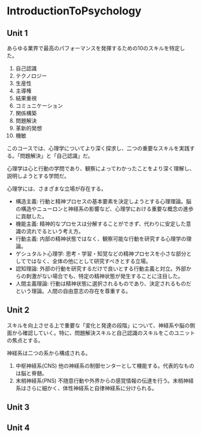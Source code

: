 # IntroductionToPsychology

## Unit 1

あらゆる業界で最高のパフォーマンスを発揮するための10のスキルを特定した。

1. 自己認識
2. テクノロジー
3. 生産性
4. 主導権
5. 結果重視
6. コミュニケーション
7. 関係構築
8. 問題解決
9. 革新的発想
10. 機敏

このコースでは、心理学についてより深く探求し、二つの重要なスキルを実践する。「問題解決」と「自己認識」だ。

心理学は心と行動の学問であり、観察によってわかったことをより深く理解し、説明しようとする学問だ。

心理学には、さまざまな立場が存在する。

- 構造主義: 行動と精神プロセスの基本要素を決定しようとする心理理論。脳の構造やニューロンと神経系の影響など、心理学における重要な概念の進歩に貢献した。
- 機能主義: 精神的なプロセスは分解することができず、代わりに安定した意識の流れでるという考え方。
- 行動主義: 内部の精神状態ではなく、観察可能な行動を研究する心理学の理論。
- ゲシュタルト心理学: 思考・学習・知覚などの精神プロセスを小さな部分としてではなく、全体の他にとして研究すべきとする立場。
- 認知理論: 外部の行動を研究するだけで良いとする行動主義と対立。外部からの刺激がない場合でも、特定の精神状態が発生することに注目した。
- 人間主義理論: 行動は精神状態に選択されるものであり、決定されるものだという理論。人間の自由意志の存在を尊重する。

## Unit 2

スキルを向上させる上で重要な「変化と発達の段階」について、神経系や脳の側面から確認していく。特に、問題解決スキルと自己認識のスキルをこのユニットの焦点とする。

神経系は二つの系から構成される。

1. 中枢神経系(CNS)
  他の神経系の制御センターとして機能する。代表的なものは脳と脊髄。
2. 末梢神経系(PNS)
  不随意行動や外界からの感覚情報の伝達を行う。末梢神経系はさらに細かく、体性神経系と自律神経系に分けられる。

## Unit 3

## Unit 4
